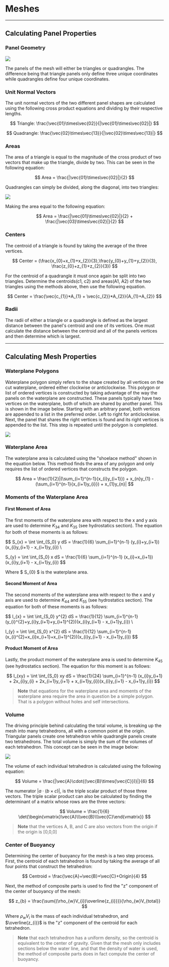# Meshes

---

## Calculating Panel Properties

### Panel Geometry

![](./images/panelGeometry.png)

The panels of the mesh will either be triangles or quadrangles. The difference
being that triangle panels only define three unique coordinates while 
quadrangles define four unique coordinates.

### Unit Normal Vectors

The unit normal vectors of the two different panel shapes are calculated
using the following cross product equations and dividing by their respective lengths.

$$ 
Triangle:  \frac{\vec{01}\times\vec{02}}{|\vec{01}\times\vec{02}|}
$$

$$ 
Quadrangle:  \frac{\vec{02}\times\vec{13}}{|\vec{02}\times\vec{13}|} 
$$


### Areas

The area of a triangle is equal to the magnitude of the cross product of two
vectors that make up the triangle, divide by two. This can be seen in the
following equation:

$$ Area = \frac{|\vec{01}\times\vec{02}|}{2} $$

Quadrangles can simply be divided, along the diagonal, into two triangles:

![](./images/panelArea.png)

Making the area equal to the following equation:

$$ 
Area = \frac{|\vec{01}\times\vec{02}|}{2} + \frac{|\vec{03}\times\vec{02}|}{2} 
$$


### Centers

The centroid of a triangle is found by taking the average of the three 
vertices.

$$
Center = (\frac{x_{0}+x_{1}+x_{2}}{3},\frac{y_{0}+y_{1}+y_{2}}{3},
          \frac{z_{0}+z_{1}+z_{2}}{3})
$$

For the centroid of a quadrangle it must once again be split into two triangles.
Determine the centroids(c1, c2) and areas(A1, A2) of the two triangles using the
methods above, then use the following equation.

$$
Center = \frac{\vec{c_{1}}*A_{1} + \vec{c_{2}}*A_{2}}{A_{1}+A_{2}}
$$


### Radii

The radii of either a triangle or a quadrangle is defined as the largest distance
between the panel's centroid and one of its vertices. One must calculate the
distance between the centroid and all of the panels vertices and then determine 
which is largest.

---

## Calculating Mesh Properties

### Waterplane Polygons

Waterplane polygon simply refers to the shape created by all vertices on the cut waterplane, ordered either clockwise or anticlockwise. 
This polygon or list of ordered vertices is constructed by taking advantage of the way the panels on the waterplane are constructed.
These panels typically have two vertices on the waterplane, both of which are shared by another panel. This is shown in the image below. 
Starting with an arbitrary panel, both vertices are appended to a list in the preferred order. Left to right for anticlockwise. 
Next, the panel that shares the right vertices is found and its right vertices is appended to the list. This step is repeated until the polygon
is completed.

![](./images/waterplanePolygon.png)

### Waterplane Area

The waterplane area is calculated using the "shoelace method" shown in the equation below. This method finds the area of any polygon and only requires the list of
ordered vertices that constructs the polygon. 

$$
Area = \frac{1}{2}|(\sum_{i=1}^{n-1}{x_{i}y_{i+1}}) + x_{n}y_{1}
        - (\sum_{i=1}^{n-1}{x_{i+1}y_{i}}) + x_{1}y_{n}|
$$

### Moments of the Waterplane Area

#### First Moment of Area

The first moments of the waterplane area with respect to the x and y axis are used to determine $K_{34}$ and $K_{35}$ (see hydrostatics section). The equation for both of these moments is as follows:

$$
S_{x} = \int \int_{S_0} y   dS = \frac{1}{6} \sum_{i=1}^{n-1} (y_{i}+y_{i+1})(x_{i}y_{i+1} - x_{i+1}y_{i}) \\

S_{y} = \int \int_{S_0} x   dS = \frac{1}{6} \sum_{i=1}^{n-1} (x_{i}+x_{i+1})(x_{i}y_{i+1} - x_{i+1}y_{i})
$$

Where $ S_{0} $ is the waterplane area.

#### Second Moment of Area

The second moments of the waterplane area with respect to the x and y axis are used to determine $K_{44}$ and $K_{55}$ (see hydrostatics section). The equation for both of these moments is as follows:

$$
I_{x} = \int \int_{S_0} y^{2} dS = \frac{1}{12} \sum_{i=1}^{n-1} (y_{i}^{2}+y_{i}y_{i+1}+y_{i+1}^{2})(x_{i}y_{i+1} - x_{i+1}y_{i}) \\

I_{y} = \int \int_{S_0} x^{2} dS = \frac{1}{12} \sum_{i=1}^{n-1} (x_{i}^{2}+x_{i}x_{i+1}+x_{i+1}^{2})(x_{i}y_{i+1} - x_{i+1}y_{i})
$$

#### Product Moment of Area

Lastly, the product moment of the waterplane area is used to determine $K_{45}$ (see hydrostatics section). The equation for this moment is as follows:

$$
I_{xy} = \int \int_{S_0} xy dS = \frac{1}{24} \sum_{i=1}^{n-1} (x_{i}y_{i+1} + 2x_{i}y_{i} + 2x_{i+1}y_{i+1} + x_{i+1}y_{i})(x_{i}y_{i+1} - x_{i+1}y_{i})
$$

> **Note** that equations for the waterplane area and moments of the waterplane area require the area in question be a simple polygon. That is a polygon without holes and self intersections.

### Volume

The driving principle behind calculating the total volume, is breaking up the mesh into many tetrahedrons, all with a common point at the origin. Triangular panels create one tetrahedron while quadrangle panels create two tetrahedrons. The total volume is simply the sum of the volumes of each tetrahedron. This concept can be seen in the image below:

![](./images/meshTetrahedron.png)

The volume of each individual tetrahedron is calculated using the following equation:

$$
Volume = \frac{|\vec{A}\cdot{(\vec{B}\times{\vec{C}})}|}{6}
$$

The numerator $|a\cdot{(b\times{c})}|$, is the triple scalar product of those three vectors. The triple scalar product can also be calculated by finding the determinant of a matrix whose rows are the three vectors:

$$
Volume = \frac{1}{6} \det{\begin{vmatrix}\vec{A}\\\vec{B}\\\vec{C}\end{vmatrix}}
$$

> **Note** that the vertices A, B, and C are also vectors from the origin if the origin is [0,0,0]

### Center of Buoyancy

Determining the center of buoyancy for the mesh is a two step process. First, the centroid of each tetrahedron is found by taking the average of all four points that construct the tetrahedron:

$$
Centroid = \frac{\vec{A}+\vec{B}+\vec{C}+Origin}{4}
$$

Next, the method of composite parts is used to find the "z" component of the center of buoyancy of the mesh:

$$
z_{b} = \frac{\sum{(\rho_{w}V_{i})\overline{z_{i}}}}{\rho_{w}V_{total}}
$$

Where $\rho_{w}V_{i}$ is the mass of each individual tetrahedron, and 
$\overline{z_{i}}$ is the "z" component of the centroid for each tetrahedron.

> **Note** that each tetrahedron has a uniform density, so the centroid is equivalent to the center of gravity. Given that the mesh only includes sections below the water line, and that the density of water is used, the method of composite parts does in fact compute the center of buoyancy.

